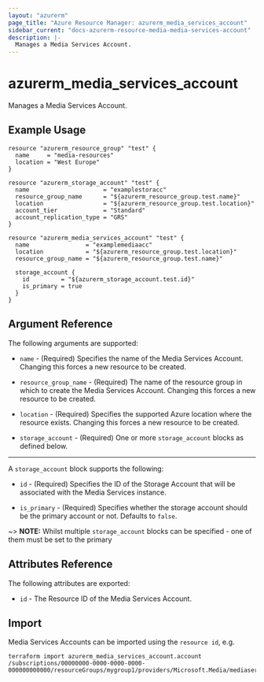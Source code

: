 ```yaml
---
layout: "azurerm"
page_title: "Azure Resource Manager: azurerm_media_services_account"
sidebar_current: "docs-azurerm-resource-media-media-services-account"
description: |-
  Manages a Media Services Account.
---
```


# azurerm_media_services_account

Manages a Media Services Account.

## Example Usage

```hcl
resource "azurerm_resource_group" "test" {
  name     = "media-resources"
  location = "West Europe"
}

resource "azurerm_storage_account" "test" {
  name                     = "examplestoracc"
  resource_group_name      = "${azurerm_resource_group.test.name}"
  location                 = "${azurerm_resource_group.test.location}"
  account_tier             = "Standard"
  account_replication_type = "GRS"
}

resource "azurerm_media_services_account" "test" {
  name                = "examplemediaacc"
  location            = "${azurerm_resource_group.test.location}"
  resource_group_name = "${azurerm_resource_group.test.name}"

  storage_account {
    id         = "${azurerm_storage_account.test.id}"
    is_primary = true
  }
}
```

## Argument Reference

The following arguments are supported:

* `name` - (Required) Specifies the name of the Media Services Account. Changing this forces a new resource to be created.

* `resource_group_name` - (Required) The name of the resource group in which to create the Media Services Account. Changing this forces a new resource to be created.

* `location` - (Required) Specifies the supported Azure location where the resource exists. Changing this forces a new resource to be created.

* `storage_account` - (Required) One or more `storage_account` blocks as defined below.

---

A `storage_account` block supports the following:

* `id` - (Required) Specifies the ID of the Storage Account that will be associated with the Media Services instance.

* `is_primary` - (Required) Specifies whether the storage account should be the primary account or not. Defaults to `false`.

~> **NOTE:** Whilst multiple `storage_account` blocks can be specified - one of them must be set to the primary

## Attributes Reference

The following attributes are exported:

* `id` - The Resource ID of the Media Services Account.

## Import

Media Services Accounts can be imported using the `resource id`, e.g.

```shell
terraform import azurerm_media_services_account.account /subscriptions/00000000-0000-0000-0000-000000000000/resourceGroups/mygroup1/providers/Microsoft.Media/mediaservices/account1
```